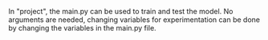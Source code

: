 In "project", the main.py can be used to train and test the model. No arguments are needed, changing variables for experimentation can be done by changing the variables in the main.py file.
